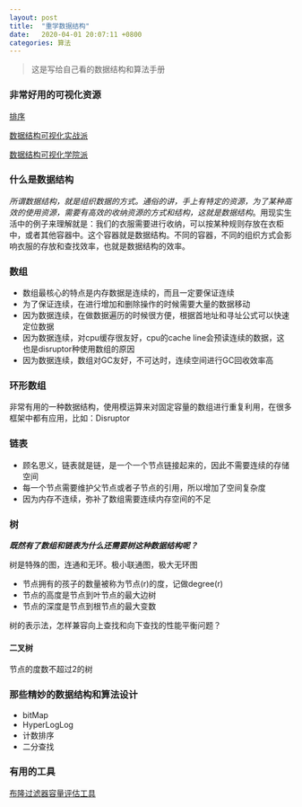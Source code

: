 ```yaml
---
layout: post
title:  "重学数据结构"
date:   2020-04-01 20:07:11 +0800
categories: 算法
---
```


> 这是写给自己看的数据结构和算法手册

### 非常好用的可视化资源

[排序]([http://sorting.at](http://sorting.at/))

[数据结构可视化实战派](https://visualgo.net/zh)

[数据结构可视化学院派](https://www.cs.usfca.edu/~galles/visualization/Algorithms.html)



### 什么是数据结构

*所谓数据结构，就是组织数据的方式。通俗的讲，手上有特定的资源，为了某种高效的使用资源，需要有高效的收纳资源的方式和结构，这就是数据结构*。用现实生活中的例子来理解就是：我们的衣服需要进行收纳，可以按某种规则存放在衣柜中，或者其他容器中。这个容器就是数据结构。不同的容器，不同的组织方式会影响衣服的存放和查找效率，也就是数据结构的效率。

### 数组

* 数组最核心的特点是内存数据是连续的，而且一定要保证连续
* 为了保证连续，在进行增加和删除操作的时候需要大量的数据移动
* 因为数据连续，在做数据遍历的时候很方便，根据首地址和寻址公式可以快速定位数据
* 因为数据连续，对cpu缓存很友好，cpu的cache line会预读连续的数据，这也是disruptor种使用数组的原因
* 因为数据连续，数组对GC友好，不可达时，连续空间进行GC回收效率高



###  环形数组

 非常有用的一种数据结构，使用模运算来对固定容量的数组进行重复利用，在很多框架中都有应用，比如：Disruptor



###  链表

* 顾名思义，链表就是链，是一个一个节点链接起来的，因此不需要连续的存储空间
* 每一个节点需要维护父节点或者子节点的引用，所以增加了空间复杂度
* 因为内存不连续，弥补了数组需要连续内存空间的不足



###  树

***既然有了数组和链表为什么还需要树这种数据结构呢？***

树是特殊的图，连通和无环。极小联通图，极大无环图

* 节点拥有的孩子的数量被称为节点(r)的度，记做degree(r)
* 节点的高度是节点到叶节点的最大边树
* 节点的深度是节点到根节点的最大变数

树的表示法，怎样兼容向上查找和向下查找的性能平衡问题？

####  二叉树

节点的度数不超过2的树



###  那些精妙的数据结构和算法设计

* bitMap
* HyperLogLog
* 计数排序
* 二分查找

### 有用的工具
[布隆过滤器容量评估工具](https://hur.st/bloomfilter/)

